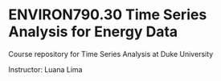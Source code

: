 # ENVIRON790.30 Time Series Analysis for Energy Data

Course repository for Time Series Analysis at Duke University

Instructor: Luana Lima


